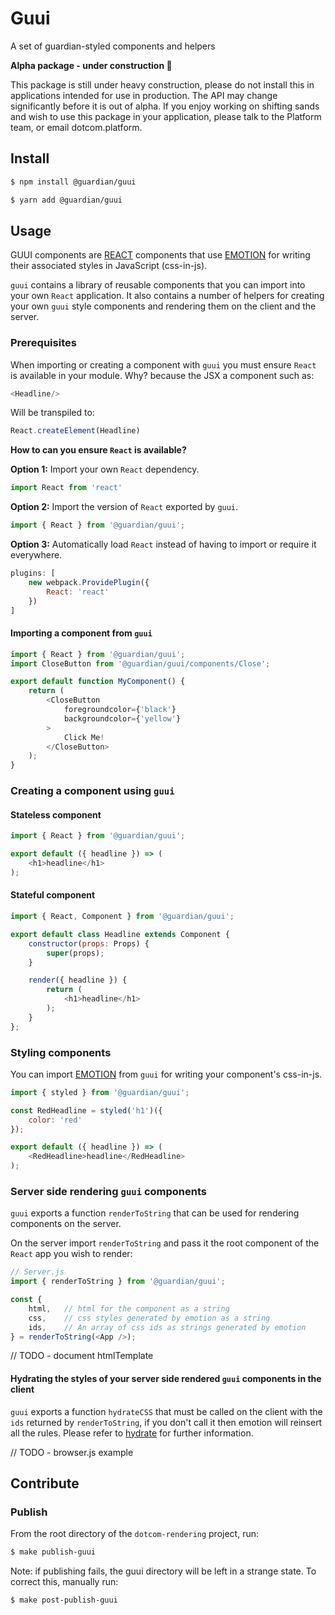 # Guui

A set of guardian-styled components and helpers

**Alpha package - under construction 🚧**

This package is still under heavy construction, please do not install this in applications intended for
use in production. The API may change significantly before it is out of alpha. If you enjoy working on shifting sands and wish to use this package in your application, please talk to the Platform team, or email dotcom.platform.

## Install

```bash
$ npm install @guardian/guui
```

```bash
$ yarn add @guardian/guui
```

## Usage

GUUI components are [REACT](https://www.google.com) components that use [EMOTION](https://emotion.sh/docs/introduction) for writing their associated styles in JavaScript (css-in-js).

`guui` contains a library of reusable components that you can import into your own `React` application. It also contains a number of helpers for creating your own `guui` style components and rendering them on the client and the server.

### Prerequisites

When importing or creating a component with `guui` you must ensure `React` is available in your module. Why? because the JSX a component such as:

```js
<Headline/>
```

Will be transpiled to:

```js
React.createElement(Headline)
```

**How to can you ensure `React` is available?**

**Option 1:** Import your own `React` dependency.

```js
import React from 'react'
```

**Option 2:** Import the version of `React` exported by `guui`.

```js
import { React } from '@guardian/guui';
```

**Option 3:** Automatically load `React` instead of having to import or require it everywhere.

```js
plugins: [
    new webpack.ProvidePlugin({
        React: 'react'
    })
]
```

#### Importing a component from `guui`

```js
import { React } from '@guardian/guui';
import CloseButton from '@guardian/guui/components/Close';

export default function MyComponent() {
    return (
        <CloseButton
            foregroundcolor={'black'}
            backgroundcolor={'yellow'}
        >
            Click Me!
        </CloseButton>
    );
}
```

### Creating a component using `guui`

#### Stateless component

```js
import { React } from '@guardian/guui';

export default ({ headline }) => (
    <h1>headline</h1>
);
```

#### Stateful component

```js
import { React, Component } from '@guardian/guui';

export default class Headline extends Component {
    constructor(props: Props) {
        super(props);
    }

    render({ headline }) {
        return (
            <h1>headline</h1>
        );
    }
};
```

### Styling components

You can import [EMOTION](https://emotion.sh/docs/introduction) from `guui` for writing your component's css-in-js. 

```js
import { styled } from '@guardian/guui';

const RedHeadline = styled('h1')({
    color: 'red'
});

export default ({ headline }) => (
    <RedHeadline>headline</RedHeadline>
);
```

### Server side rendering `guui` components

`guui` exports a function `renderToString` that can be used for rendering components on the server. 

On the server import `renderToString` and pass it the root component of the `React` app you wish to render:

```js
// Server.js
import { renderToString } from '@guardian/guui';

const { 
    html,   // html for the component as a string
    css,    // css styles generated by emotion as a string
    ids,    // An array of css ids as strings generated by emotion 
} = renderToString(<App />);
```

// TODO - document htmlTemplate

#### Hydrating the styles of your server side rendered `guui` components in the client

`guui` exports a function `hydrateCSS` that must be called on the client with the `ids` returned by `renderToString`, if you don't call it then emotion will reinsert all the rules. Please refer to [hydrate](https://github.com/emotion-js/emotion/blob/master/docs/ssr.md#hydrate) for further information.

// TODO - browser.js example

## Contribute

### Publish

From the root directory of the `dotcom-rendering` project, run:

```bash
$ make publish-guui
```

Note: if publishing fails, the guui directory will be left in a strange state. To correct this,
manually run:

```bash
$ make post-publish-guui
```